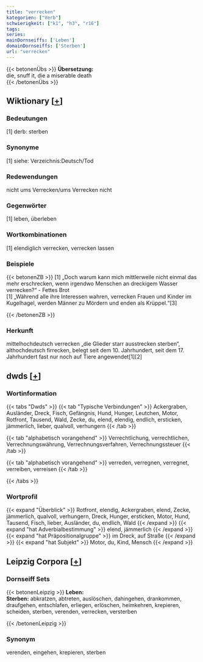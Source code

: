 ```yaml
---
title: "verrecken"
kategorien: ["Verb"]
schwierigkeit: ["k1", "h3", "r16"]
tags:
series:
mainDornseiffs: ['Leben']
domainDornseiffs: ['Sterben']
url: "verrecken"
---
```


{{< betonenÜbs >}}
**Übersetzung:**  
die, snuff it, die a miserable death  
{{< /betonenÜbs >}}

## Wiktionary [[+](https://de.wiktionary.org/wiki/verrecken)]

### Bedeutungen
[1] derb: sterben  

### Synonyme
[1] siehe: Verzeichnis:Deutsch/Tod  

### Redewendungen
nicht ums Verrecken/ums Verrecken nicht  

### Gegenwörter
[1] leben, überleben  

### Wortkombinationen
[1] elendiglich verrecken, verrecken lassen  

### Beispiele
{{< betonenZB >}}
[1] „Doch warum kann mich mittlerweile nicht einmal das mehr erschrecken, wenn irgendwo Menschen an dreckigem Wasser verrecken?“ - Fettes Brot  
[1] „Während alle ihre Interessen wahren, verrecken Frauen und Kinder im Kugelhagel, werden Männer zu Mördern und enden als Krüppel.“[3]  

{{< /betonenZB >}}
### Herkunft
mittelhochdeutsch verrecken „die Glieder starr ausstrecken sterben“, althochdeutsch firrecken, belegt seit dem 10. Jahrhundert, seit dem 17. Jahrhundert fast nur noch auf Tiere angewendet[1][2]  



## dwds [[+](https://www.dwds.de/wb/verrecken)]

### Wortinformation
{{< tabs "Dwds" >}}
{{< tab "Typische Verbindungen" >}}
Ackergraben, Ausländer, Dreck, Fisch, Gefängnis, Hund, Hunger, Leutchen, Motor, Rotfront, Tausend, Wald, Zecke, du, elend, elendig, endlich, ersticken, jämmerlich, lieber, qualvoll, verhungern
{{< /tab >}}

{{< tab "alphabetisch vorangehend" >}}
Verrechtlichung, verrechtlichen, Verrechnungswährung, Verrechnungsverfahren, Verrechnungssteuer
{{< /tab >}}

{{< tab "alphabetisch vorangehend" >}}
verreden, verregnen, verregnet, verreiben, verreisen
{{< /tab >}}

{{< /tabs >}}

### Wortprofil
{{< expand "Überblick" >}} Rotfront, elendig, Ackergraben, elend, Zecke, jämmerlich, qualvoll, verhungern, Dreck, Hunger, ersticken, Motor, Hund, Tausend, Fisch, lieber, Ausländer, du, endlich, Wald {{< /expand >}}
{{< expand "hat Adverbialbestimmung" >}} elend, jämmerlich {{< /expand >}}
{{< expand "hat Präpositionalgruppe" >}} im Dreck, auf Straße {{< /expand >}}
{{< expand "hat Subjekt" >}} Motor, du, Kind, Mensch {{< /expand >}}

## Leipzig Corpora [[+](https://corpora.uni-leipzig.de/en/res?word=verrecken&corpusId=deu_newscrawl-public_2018)]

### Dornseiff Sets
{{< betonenLeipzig >}}
**Leben:**  
**Sterben:** abkratzen, abtreten, auslöschen, dahingehen, drankommen, draufgehen, entschlafen, erliegen, erlöschen, heimkehren, krepieren, scheiden, sterben, verenden, verrecken, versterben  

{{< /betonenLeipzig >}}

### Synonym
verenden, eingehen, krepieren, sterben

